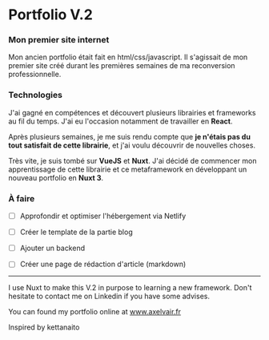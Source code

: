 # Portfolio V.2  

### Mon premier site internet
Mon ancien portfolio était fait en html/css/javascript. Il s'agissait de mon premier site créé durant les premières semaines de ma reconversion professionnelle. 

### Technologies
J'ai gagné en compétences et découvert plusieurs librairies et frameworks au fil du temps. J'ai eu l'occasion notamment de travailler en **React**. 

Après plusieurs semaines, je me suis rendu compte que **je n'étais pas du tout satisfait de cette librairie**, et j'ai voulu découvrir de nouvelles choses.

Très vite, je suis tombé sur **VueJS** et **Nuxt**. J'ai décidé de commencer mon apprentissage de cette librairie et ce metaframework en développant un nouveau portfolio en **Nuxt 3**. 

### À faire 
- [ ] Approfondir et optimiser l'hébergement via Netlify
- [ ] Créer le template de la partie blog
- [ ] Ajouter un backend
- [ ] Créer une page de rédaction d'article (markdown)


---

I use Nuxt to make this V.2 in purpose to learning a new framework.
Don't hesitate to contact me on Linkedin if you have some advises. 

You can found my portfolio online at www.axelvair.fr

Inspired by kettanaito